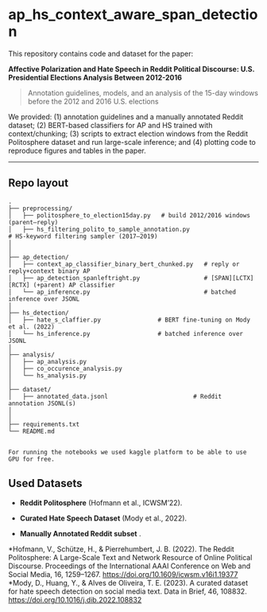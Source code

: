# ap_hs_context_aware_span_detection

This repository contains code and dataset for the paper:

**Affective Polarization and Hate Speech in Reddit Political Discourse: U.S.
Presidential Elections Analysis Between 2012-2016**

> Annotation guidelines, models, and an analysis of the 15-day windows before the 2012 and 2016 U.S. elections

We provided: (1) annotation guidelines and a manually annotated Reddit dataset; (2) BERT-based classifiers for AP and HS trained with context/chunking; (3) scripts to extract election windows from the Reddit Politosphere dataset and run large-scale inference; and (4) plotting code to reproduce figures and tables in the paper.

---

## Repo layout

```
.
├── preprocessing/
│   ├── politosphere_to_election15day.py   # build 2012/2016 windows (parent–reply)
│   ├── hs_filtering_polito_to_sample_annotation.py                        # HS-keyword filtering sampler (2017–2019)
│   
│
├── ap_detection/
│   ├── context_ap_classifier_binary_bert_chunked.py   # reply or reply+context binary AP
│   ├── ap_detection_spanleftright.py                  # [SPAN][LCTX][RCTX] (+parent) AP classifier
│   └── ap_inference.py                                # batched inference over JSONL
│
├── hs_detection/
│   ├── hate_s_claffier.py                # BERT fine-tuning on Mody et al. (2022)
│   └── hs_inference.py                   # batched inference over JSONL
│
├── analysis/
│   ├── ap_analysis.py               
│   ├── co_occurence_analysis.py              
│   └── hs_analysis.py                          
│
├── dataset/
│   ├── annotated_data.jsonl                        # Reddit annotation JSONL(s)
│   
│
├── requirements.txt
└── README.md


For running the notebooks we used kaggle platform to be able to use GPU for free. 

```
## Used Datasets

* **Reddit Politosphere** (Hofmann et al., ICWSM’22).

* **Curated Hate Speech Dataset** (Mody et al., 2022).

* **Manually Annotated Reddit subset** .

*Hofmann, V., Schütze, H., & Pierrehumbert, J. B. (2022). The Reddit Politosphere: A Large-Scale Text and Network Resource of Online Political Discourse. Proceedings of the International AAAI Conference on Web and Social Media, 16, 1259–1267. https://doi.org/10.1609/icwsm.v16i1.19377
*Mody, D., Huang, Y., & Alves de Oliveira, T. E. (2023). A curated dataset for hate speech detection on social media text. Data in Brief, 46, 108832. https://doi.org/10.1016/j.dib.2022.108832

